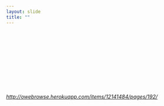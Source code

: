 ```yaml
---
layout: slide
title: ""
---
```


<section>
<iframe class="stretch" frameborder="0" marginheight="0" marginwidth="0" data-src="http://owebrowse.herokuapp.com/items/12141484/pages/192/"></iframe>
<h6><a class="external" href="https://owebrowse.herokuapp.com/redactions/tags/art/">http://owebrowse.herokuapp.com/items/12141484/pages/192/</a></h6>
</section>
